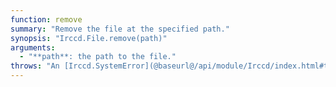 ```yaml
---
function: remove
summary: "Remove the file at the specified path."
synopsis: "Irccd.File.remove(path)"
arguments:
  - "**path**: the path to the file."
throws: "An [Irccd.SystemError](@baseurl@/api/module/Irccd/index.html#types) on failures."
---
```

